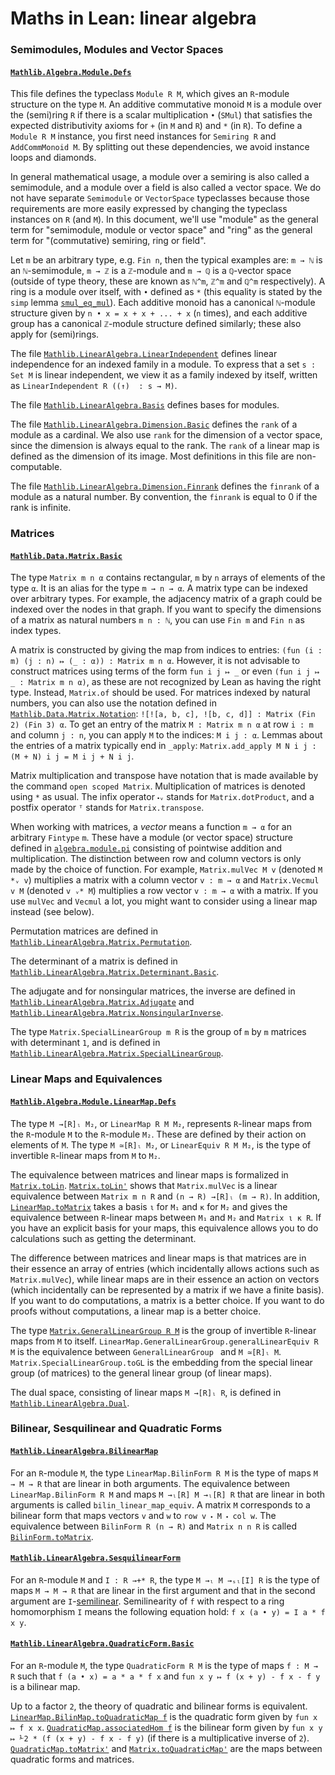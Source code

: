 # Maths in Lean: linear algebra

### Semimodules, Modules and Vector Spaces

#### [`Mathlib.Algebra.Module.Defs`](https://leanprover-community.github.io/mathlib4_docs/Mathlib/Algebra/Module/Defs.html)

This file defines the typeclass `Module R M`, which gives an `R`-module structure on the type `M`.
An additive commutative monoid `M` is a module over the (semi)ring `R` if there is a scalar multiplication `•` (`SMul`) that satisfies the expected distributivity axioms for `+` (in `M` and `R`) and `*` (in `R`).
To define a `Module R M` instance, you first need instances for `Semiring R` and `AddCommMonoid M`.
By splitting out these dependencies, we avoid instance loops and diamonds.

In general mathematical usage, a module over a semiring is also called a semimodule, and a module over a field is also called a vector space.
We do not have separate `Semimodule` or `VectorSpace` typeclasses because those requirements are more easily expressed by changing the typeclass instances on `R` (and `M`).
In this document, we'll use "module" as the general term for "semimodule, module or vector space" and "ring" as the general term for "(commutative) semiring, ring or field".

Let `m` be an arbitrary type, e.g. `Fin n`, then the typical examples are:
`m → ℕ` is an `ℕ`-semimodule, `m → ℤ` is a `ℤ`-module and `m → ℚ` is a `ℚ`-vector space
(outside of type theory, these are known as `ℕ^m`, `ℤ^m` and `ℚ^m` respectively).
A ring is a module over itself, with `•` defined as `*` (this equality is stated by the `simp` lemma [`smul_eq_mul`](https://leanprover-community.github.io/mathlib4_docs/Mathlib/Algebra/Group/Action/Defs.html#smul_eq_mul)).
Each additive monoid has a canonical `ℕ`-module structure given by `n • x = x + x + ... + x` (`n` times), and each additive group has a canonical `ℤ`-module structure defined similarly; these also apply for (semi)rings.

The file [`Mathlib.LinearAlgebra.LinearIndependent`](https://leanprover-community.github.io/mathlib4_docs/Mathlib/LinearAlgebra/LinearIndependent.html) defines linear independence for an indexed family in a module.
To express that a set `s : Set M` is linear independent, we view it as a family indexed by itself, written as `LinearIndependent R ((↑)  : s → M)`.

The file [`Mathlib.LinearAlgebra.Basis`](https://leanprover-community.github.io/mathlib4_docs/Mathlib/LinearAlgebra/Basis.html) defines bases for modules.

The file [`Mathlib.LinearAlgebra.Dimension.Basic`](https://leanprover-community.github.io/mathlib4_docs/Mathlib/LinearAlgebra/Dimension/Basic.html) defines the `rank` of a module as a cardinal.
We also use `rank` for the dimension of a vector space, since the dimension is always equal to the rank.
The `rank` of a linear map is defined as the dimension of its image.
Most definitions in this file are non-computable.

The file [`Mathlib.LinearAlgebra.Dimension.Finrank`](https://leanprover-community.github.io/mathlib4_docs/Mathlib/LinearAlgebra/Dimension/Finrank.html) defines the `finrank` of a module as a natural number.
By convention, the `finrank` is equal to 0 if the rank is infinite.

### Matrices

#### [`Mathlib.Data.Matrix.Basic`](https://leanprover-community.github.io/mathlib4_docs/Mathlib/Data/Matrix/Basic.html)

The type `Matrix m n α` contains rectangular, `m` by `n` arrays of elements of the type `α`.
It is an alias for the type `m → n → α`. A matrix type can be indexed over arbitrary types.
For example, the adjacency matrix of a graph could be indexed over the nodes in that graph.
If you want to specify the dimensions of a matrix as natural numbers `m n : ℕ`, you can use `Fin m` and `Fin n` as index types.

A matrix is constructed by giving the map from indices to entries: `(fun (i : m) (j : n) ↦ (_ : α)) : Matrix m n α`.
However, it is not advisable to construct matrices using terms of the form `fun i j ↦ _` or even `(fun i j ↦ _ : Matrix m n α)`,
as these are not recognized by Lean as having the right type. Instead, `Matrix.of` should be used.
For matrices indexed by natural numbers, you can also use the notation defined in [`Mathlib.Data.Matrix.Notation`](https://leanprover-community.github.io/mathlib4_docs/Mathlib/Data/Matrix/Notation.html): `![![a, b, c], ![b, c, d]] : Matrix (Fin 2) (Fin 3) α`.
To get an entry of the matrix `M : Matrix m n α` at row `i : m` and column `j : n`,
you can apply `M` to the indices: `M i j : α`.
Lemmas about the entries of a matrix typically end in `_apply`: `Matrix.add_apply M N i j : (M + N) i j = M i j + N i j`.

Matrix multiplication and transpose have notation that is made available by the command `open scoped Matrix`.
Multiplication of matrices is denoted using `*` as usual. The infix operator `⬝ᵥ` stands for `Matrix.dotProduct`,
and a postfix operator `ᵀ` stands for `Matrix.transpose`.

When working with matrices, a *vector* means a function `m → α` for an arbitrary `Fintype` `m`.
These have a module (or vector space) structure defined in [`algebra.module.pi`](https://leanprover-community.github.io/mathlib_docs/algebra/module/pi.html)
consisting of pointwise addition and multiplication.
The distinction between row and column vectors is only made by the choice of function.
For example, `Matrix.mulVec M v` (denoted `M *ᵥ v`) multiplies a matrix with a column vector `v : m → α` and `Matrix.Vecmul v M`
(denoted `v ᵥ* M`) multiplies a row vector `v : m → α` with a matrix.
If you use `mulVec` and `Vecmul` a lot, you might want to consider using a linear map instead (see below).

Permutation matrices are defined in [`Mathlib.LinearAlgebra.Matrix.Permutation`](https://leanprover-community.github.io/mathlib4_docs/Mathlib/LinearAlgebra/Matrix/Permutation.html).

The determinant of a matrix is defined in [`Mathlib.LinearAlgebra.Matrix.Determinant.Basic`](https://leanprover-community.github.io/mathlib4_docs/Mathlib/LinearAlgebra/Matrix/Determinant/Basic.html).

The adjugate and for nonsingular matrices, the inverse are defined in [`Mathlib.LinearAlgebra.Matrix.Adjugate`](https://leanprover-community.github.io/mathlib4_docs/Mathlib/LinearAlgebra/Matrix/Adjugate.html) and [`Mathlib.LinearAlgebra.Matrix.NonsingularInverse`](https://leanprover-community.github.io/mathlib4_docs/Mathlib/LinearAlgebra/Matrix/NonsingularInverse.html).

The type `Matrix.SpecialLinearGroup m R` is the group of `m` by `m` matrices with determinant `1`,
and is defined in [`Mathlib.LinearAlgebra.Matrix.SpecialLinearGroup`](https://leanprover-community.github.io/mathlib4_docs/Mathlib/LinearAlgebra/Matrix/SpecialLinearGroup.html).

### Linear Maps and Equivalences

#### [`Mathlib.Algebra.Module.LinearMap.Defs`](https://leanprover-community.github.io/mathlib4_docs/Mathlib/Algebra/Module/LinearMap/Defs.html)

The type `M →[R]ₗ M₂`, or `LinearMap R M M₂`, represents `R`-linear maps from the `R`-module `M` to the `R`-module `M₂`.
These are defined by their action on elements of `M`.
The type `M ≃[R]ₗ M₂`, or `LinearEquiv R M M₂`, is the type of invertible `R`-linear maps from `M` to `M₂`.

The equivalence between matrices and linear maps is formalized in [`Matrix.toLin`](https://leanprover-community.github.io/mathlib4_docs/Mathlib/LinearAlgebra/Matrix/ToLin.html#Matrix.toLin).
[`Matrix.toLin'`](https://leanprover-community.github.io/mathlib4_docs/Mathlib/LinearAlgebra/Matrix/ToLin.html#Matrix.toLin') shows that `Matrix.mulVec` is a linear equivalence between `Matrix m n R` and `(n → R) →[R]ₗ (m → R)`.
In addition, [`LinearMap.toMatrix`](https://leanprover-community.github.io/mathlib4_docs/Mathlib/LinearAlgebra/Matrix/ToLin.html#LinearMap.toMatrix) takes a basis `ι` for `M₁` and `κ` for `M₂`
and gives the equivalence between `R`-linear maps between `M₁` and `M₂` and `Matrix ι κ R`.
If you have an explicit basis for your maps, this equivalence allows you to do calculations such as getting the determinant.

The difference between matrices and linear maps is that matrices are in their essence an array of entries
(which incidentally allows actions such as `Matrix.mulVec`),
while linear maps are in their essence an action on vectors
(which incidentally can be represented by a matrix if we have a finite basis).
If you want to do computations, a matrix is a better choice.
If you want to do proofs without computations, a linear map is a better choice.

The type [`Matrix.GeneralLinearGroup R M`](https://leanprover-community.github.io/mathlib4_docs/Mathlib/LinearAlgebra/Matrix/GeneralLinearGroup/Defs.html#Matrix.GeneralLinearGroup) is the group of invertible `R`-linear maps from `M` to itself.
`LinearMap.GeneralLinearGroup.generalLinearEquiv R M` is the equivalence between `GeneralLinearGroup ` and `M ≃[R]ₗ M`.
`Matrix.SpecialLinearGroup.toGL` is the embedding from the special linear group (of matrices) to the general linear group (of linear maps).

The dual space, consisting of linear maps `M →[R]ₗ R`, is defined in [`Mathlib.LinearAlgebra.Dual`](https://leanprover-community.github.io/mathlib4_docs/Mathlib/LinearAlgebra/Dual.html).

### Bilinear, Sesquilinear and Quadratic Forms

#### [`Mathlib.LinearAlgebra.BilinearMap`](https://leanprover-community.github.io/mathlib4_docs/Mathlib/LinearAlgebra/BilinearMap.html)

For an `R`-module `M`, the type `LinearMap.BilinForm R M` is the type of maps `M → M → R` that are linear in both arguments.
The equivalence between `LinearMap.BilinForm R M` and maps `M →ₗ[R] M →ₗ[R] R` that are linear in both arguments is called `bilin_linear_map_equiv`.
A matrix `M` corresponds to a bilinear form that maps vectors `v` and `w` to `row v ⬝ M ⬝ col w`.
The equivalence between `BilinForm R (n → R)` and `Matrix n n R` is called [`BilinForm.toMatrix`](https://leanprover-community.github.io/mathlib4_docs/Mathlib/LinearAlgebra/Matrix/BilinearForm.html#BilinForm.toMatrix).

#### [`Mathlib.LinearAlgebra.SesquilinearForm`](https://leanprover-community.github.io/mathlib4_docs/Mathlib/LinearAlgebra/SesquilinearForm.html)

For an `R`-module `M` and `I : R →+* R`, the type `M →ₗ M →ₛₗ[I] R` is the type of maps `M → M → R` that are linear in the first argument
and that in the second argument are `I`-[semilinear](https://leanprover-community.github.io/mathlib4_docs/Mathlib/Algebra/Module/LinearMap/Defs.html#LinearMap).
Semilinearity of `f` with respect to a ring homomorphism `I` means the following equation hold: `f x (a • y) = I a * f x y`.

#### [`Mathlib.LinearAlgebra.QuadraticForm.Basic`](https://leanprover-community.github.io/mathlib4_docs/Mathlib/LinearAlgebra/QuadraticForm/Basic.html)

For an `R`-module `M`, the type `QuadraticForm R M` is the type of maps `f : M → R` such that `f (a • x) = a * a * f x` and `fun x y ↦ f (x + y) - f x - f y` is a bilinear map.

Up to a factor `2`, the theory of quadratic and bilinear forms is equivalent.
[`LinearMap.BilinMap.toQuadraticMap f`](https://leanprover-community.github.io/mathlib4_docs/Mathlib/LinearAlgebra/QuadraticForm/Basic.html#LinearMap.BilinMap.toQuadraticMap) is the quadratic form given by `fun x ↦ f x x`.
[`QuadraticMap.associatedHom f`](https://leanprover-community.github.io/mathlib4_docs/Mathlib/LinearAlgebra/QuadraticForm/Basic.html#QuadraticMap.associatedHom) is the bilinear form given by `fun x y ↦ ⅟2 * (f (x + y) - f x - f y)` (if there is a multiplicative inverse of `2`).
[`QuadraticMap.toMatrix'`](https://leanprover-community.github.io/mathlib4_docs/Mathlib/LinearAlgebra/QuadraticForm/Basic.html#QuadraticMap.toMatrix') and [`Matrix.toQuadraticMap'`](https://leanprover-community.github.io/mathlib4_docs/Mathlib/LinearAlgebra/QuadraticForm/Basic.html#Matrix.toQuadraticMap') are the maps between quadratic forms and matrices.
